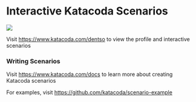 # Interactive Katacoda Scenarios

[![](http://shields.katacoda.com/katacoda/dentso/count.svg)](https://www.katacoda.com/dentso "Get your profile on Katacoda.com")

Visit https://www.katacoda.com/dentso to view the profile and interactive scenarios

### Writing Scenarios
Visit https://www.katacoda.com/docs to learn more about creating Katacoda scenarios

For examples, visit https://github.com/katacoda/scenario-example
